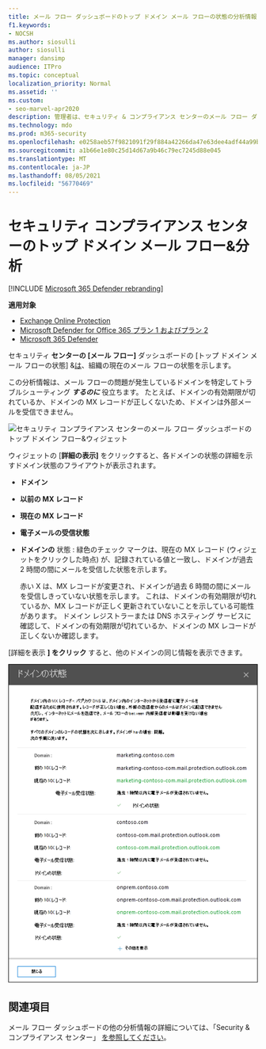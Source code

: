 ```yaml
---
title: メール フロー ダッシュボードのトップ ドメイン メール フローの状態の分析情報
f1.keywords:
- NOCSH
ms.author: siosulli
author: siosulli
manager: dansimp
audience: ITPro
ms.topic: conceptual
localization_priority: Normal
ms.assetid: ''
ms.custom:
- seo-marvel-apr2020
description: 管理者は、セキュリティ & コンプライアンス センターのメール フロー ダッシュボードでトップ ドメイン メール フローの状態分析情報を使用して、MX レコードに関連するメール フローの問題をトラブルシューティングする方法について説明します。
ms.technology: mdo
ms.prod: m365-security
ms.openlocfilehash: e0258aeb57f9821091f29f884a42266da47e63dee4adf44a99b3f22154549d19
ms.sourcegitcommit: a1b66e1e80c25d14d67a9b46c79ec7245d88e045
ms.translationtype: MT
ms.contentlocale: ja-JP
ms.lasthandoff: 08/05/2021
ms.locfileid: "56770469"
---
```

# <a name="top-domain-mail-flow-status-insight-in-the-security--compliance-center"></a>セキュリティ コンプライアンス センターのトップ ドメイン メール フロー&分析

[!INCLUDE [Microsoft 365 Defender rebranding](../includes/microsoft-defender-for-office.md)]

**適用対象**
- [Exchange Online Protection](exchange-online-protection-overview.md)
- [Microsoft Defender for Office 365 プラン 1 およびプラン 2](defender-for-office-365.md)
- [Microsoft 365 Defender](../defender/microsoft-365-defender.md)

セキュリティ [](mail-flow-insights-v2.md)**センターの [メール フロー]** ダッシュボードの [トップ ドメイン メール フローの状態] &[は](https://protection.office.com)、組織の現在のメール フローの状態を示します。

この分析情報は、メール フローの問題が発生しているドメインを特定してトラブルシューティング ***するのに*** 役立ちます。 たとえば、ドメインの有効期限が切れているか、ドメインの MX レコードが正しくないため、ドメインは外部メールを受信できません。

![セキュリティ コンプライアンス センターのメール フロー ダッシュボードのトップ ドメイン フロー&ウィジェット](../../media/mfi-top-domain-mail-flow-status-widget.png)

ウィジェットの [**詳細の表示]** をクリックすると、各ドメインの状態の詳細を示すドメイン状態のフライアウトが表示されます。

- **ドメイン**
- **以前の MX レコード**
- **現在の MX レコード**
- **電子メールの受信状態**
- **ドメインの** 状態 : 緑色のチェック マークは、現在の MX レコード (ウィジェットをクリックした時点) が、記録されている値と一致し、ドメインが過去 2 時間の間にメールを受信した状態を示します。

  赤い X は、MX レコードが変更され、ドメインが過去 6 時間の間にメールを受信しきっていない状態を示します。 これは、ドメインの有効期限が切れているか、MX レコードが正しく更新されていないことを示している可能性があります。 ドメイン レジストラーまたは DNS ホスティング サービスに確認して、ドメインの有効期限が切れているか、ドメインの MX レコードが正しくないか確認します。

[詳細を表示 **] をクリック** すると、他のドメインの同じ情報を表示できます。

![トップ ドメイン メール フローの状態の分析情報の詳細の飛び出し](../../media/mfi-top-domain-mail-flow-status-view-details.png)

## <a name="see-also"></a>関連項目

メール フロー ダッシュボードの他の分析情報の詳細については、「Security & コンプライアンス センター」 [を参照してください](mail-flow-insights-v2.md)。
